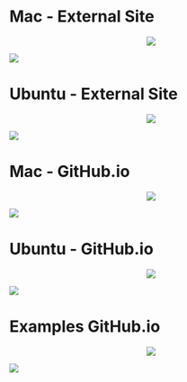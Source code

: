 # Mac - External Site
<p align="center">
    <img src="http://89.21.235.194/mac-test.svg">
</p>

![](http://89.21.235.194/mac-test.svg)


# Ubuntu - External Site

<p align="center">
    <img src="http://89.21.235.194/ll1_example_1.svg">
</p>

![](http://89.21.235.194/ll1_example_1.svg)



# Mac - GitHub.io
<p align="center">
    <img src="https://github.com/jwbensley/jwbensley.github.io/blob/master/repos/IP-Hashing/mac-test.svg">
</p>

![](https://github.com/jwbensley/jwbensley.github.io/blob/master/repos/IP-Hashing/mac-test.svg)


# Ubuntu - GitHub.io

<p align="center">
    <img src="https://github.com/jwbensley/jwbensley.github.io/blob/master/repos/IP-Hashing/ll1_example_1.svg">
</p>

![](https://github.com/jwbensley/jwbensley.github.io/blob/master/repos/IP-Hashing/ll1_example_1.svg)


# Examples GitHub.io

<p align="center">
    <img src="https://nbedos.github.io/termtosvg/examples/awesome_window_frame.svg">
</p>

![](https://nbedos.github.io/termtosvg/examples/awesome_window_frame.svg)
